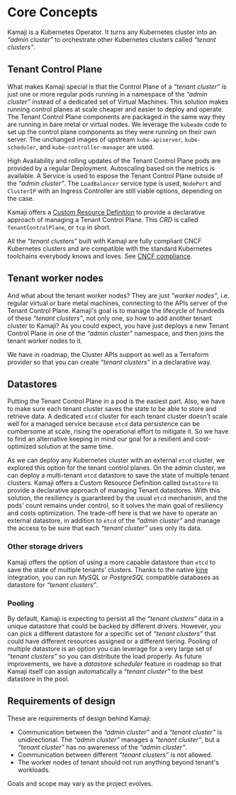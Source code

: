# Core Concepts

Kamaji is a Kubernetes Operator. It turns any Kubernetes cluster into an _“admin cluster”_ to orchestrate other Kubernetes clusters called _“tenant clusters”_. 

## Tenant Control Plane
What makes Kamaji special is that the Control Plane of a _“tenant cluster”_ is just one or more regular pods running in a namespace of the _“admin cluster”_ instead of a dedicated set of Virtual Machines. This solution makes running control planes at scale cheaper and easier to deploy and operate. The Tenant Control Plane components are packaged in the same way they are running in bare metal or virtual nodes. We leverage the `kubeadm` code to set up the control plane components as they were running on their own server. The unchanged images of upstream `kube-apiserver`, `kube-scheduler`, and `kube-controller-manager` are used.

High Availability and rolling updates of the Tenant Control Plane pods are provided by a regular Deployment. Autoscaling based on the metrics is available. A Service is used to espose the Tenant Control Plane outside of the _“admin cluster”_. The `LoadBalancer` service type is used, `NodePort` and `ClusterIP` with an Ingress Controller are still viable options, depending on the case. 

Kamaji offers a [Custom Resource Definition](https://kubernetes.io/docs/tasks/extend-kubernetes/custom-resources/custom-resource-definitions/) to provide a declarative approach of managing a Tenant Control Plane. This *CRD* is called `TenantControlPlane`, or `tcp` in short.

All the _“tenant clusters”_ built with Kamaji are fully compliant CNCF Kubernetes clusters and are compatible with the standard Kubernetes toolchains everybody knows and loves. See [CNCF compliance](./compliance.md).

## Tenant worker nodes
And what about the tenant worker nodes? They are just _"worker nodes"_, i.e. regular virtual or bare metal machines, connecting to the APIs server of the Tenant Control Plane. Kamaji's goal is to manage the lifecycle of hundreds of these _“tenant clusters”_, not only one, so how to add another tenant cluster to Kamaji? As you could expect, you have just deploys a new Tenant Control Plane in one of the _“admin cluster”_ namespace, and then joins the tenant worker nodes to it.

We have in roadmap, the Cluster APIs support as well as a Terraform provider so that you can create _“tenant clusters”_ in a declarative way.

## Datastores
Putting the Tenant Control Plane in a pod is the easiest part. Also, we have to make sure each tenant cluster saves the state to be able to store and retrieve data. A dedicated `etcd` cluster for each tenant cluster doesn’t scale well for a managed service because `etcd` data persistence can be cumbersome at scale, rising the operational effort to mitigate it. So we have to find an alternative keeping in mind our goal for a resilient and cost-optimized solution at the same time.

As we can deploy any Kubernetes cluster with an external `etcd` cluster, we explored this option for the tenant control planes. On the admin cluster, we can deploy a multi-tenant `etcd` datastore to save the state of multiple tenant clusters. Kamaji offers a Custom Resource Definition called `DataStore` to provide a declarative approach of managing Tenant datastores. With this solution, the resiliency is guaranteed by the usual `etcd` mechanism, and the pods' count remains under control, so it solves the main goal of resiliency and costs optimization. The trade-off here is that we have to operate an external datastore, in addition to `etcd` of the _“admin cluster”_ and manage the access to be sure that each _“tenant cluster”_ uses only its data.

### Other storage drivers
Kamaji offers the option of using a more capable datastore than `etcd` to save the state of multiple tenants' clusters. Thanks to the native [kine](https://github.com/k3s-io/kine) integration, you can run _MySQL_ or _PostgreSQL_ compatible databases as datastore for _“tenant clusters”_.

### Pooling
By default, Kamaji is expecting to persist all the _“tenant clusters”_ data in a unique datastore that could be backed by different drivers. However, you can pick a different datastore for a specific set of _“tenant clusters”_ that could have different resources assigned or a different tiering. Pooling of multiple datastore is an option you can leverage for a very large set of _“tenant clusters”_ so you can distribute the load properly. As future improvements, we have a _datastore scheduler_ feature in roadmap so that Kamaji itself can assign automatically a _“tenant cluster”_ to the best datastore in the pool.

## Requirements of design
These are requirements of design behind Kamaji:

- Communication between the _“admin cluster”_ and a _“tenant cluster”_ is unidirectional. The _“admin cluster”_ manages a _“tenant cluster”_, but a _“tenant cluster”_ has no awareness of the _“admin cluster”_.
- Communication between different _“tenant clusters”_ is not allowed.
- The worker nodes of tenant should not run anything beyond tenant's workloads.

Goals and scope may vary as the project evolves.